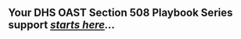 ## Your DHS OAST Section 508 Playbook Series support *[starts here](https://akingkci.github.io/Playbook-Intro/)...*